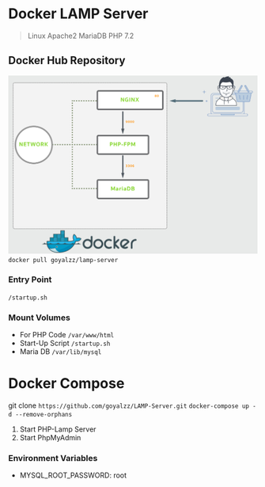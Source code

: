 # Docker LAMP Server #
> Linux Apache2 MariaDB PHP 7.2

## Docker Hub Repository ##
![Docker Hub Repository](https://github.com/goyalzz/LAMP-Server/blob/master/Docker%20PHP%20Lamp%20Stack.png?raw=true "Docker Hub")
```docker pull goyalzz/lamp-server```

### Entry Point ###
`/startup.sh`

### Mount Volumes ###
- For PHP Code `/var/www/html`
- Start-Up Script `/startup.sh`
- Maria DB `/var/lib/mysql`

# Docker Compose #
git clone `https://github.com/goyalzz/LAMP-Server.git`
```docker-compose up -d --remove-orphans```
1. Start PHP-Lamp Server
2. Start PhpMyAdmin

### Environment Variables ###
- MYSQL_ROOT_PASSWORD: root
